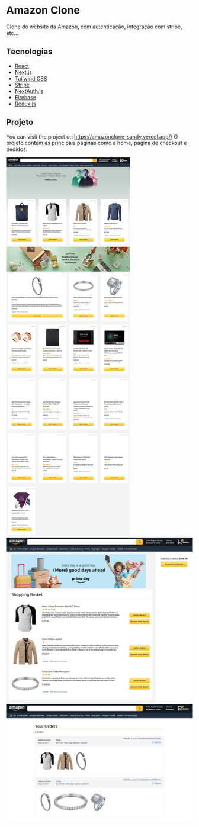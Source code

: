 # Amazon Clone

Clone do website da Amazon, com autenticação, integração com stripe, etc...

## Tecnologias

- [React](https://reactjs.org)
- [Next.js](https://nextjs.org/)
- [Tailwind CSS](https://tailwindcss.com/)
- [Stripe](https://stripe.com/en-br)
- [NextAuth.js](https://next-auth.js.org/)
- [Firebase](https://firebase.google.com/)
- [Redux.js](https://redux.js.org/)

## Projeto

You can visit the project on <https://amazonclone-sandy.vercel.app//>
O projeto contém as principais páginas como a home, página de checkout e pedidos:

![home page](/screenshots/home.png)
![checkout page](/screenshots/checkout.png)
![orders page](/screenshots/orders.png)